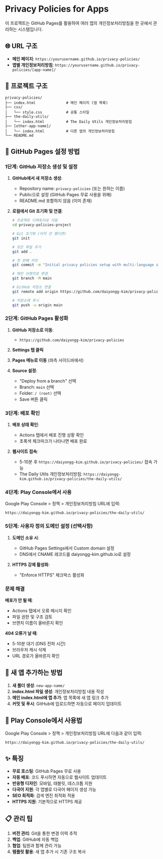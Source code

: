 # Privacy Policies for Apps

이 프로젝트는 GitHub Pages를 활용하여 여러 앱의 개인정보처리방침을 한 곳에서 관리하는 시스템입니다.

## 🌐 URL 구조

- **메인 페이지**: `https://yourusername.github.io/privacy-policies/`
- **앱별 개인정보처리방침**: `https://yourusername.github.io/privacy-policies/[app-name]/`

## 📁 프로젝트 구조

```
privacy-policies/
├── index.html              # 메인 페이지 (앱 목록)
├── css/
│   └── style.css           # 공통 스타일
├── the-daily-utils/
│   └── index.html          # The Daily Utils 개인정보처리방침
├── [other-app-name]/
│   └── index.html          # 다른 앱의 개인정보처리방침
└── README.md
```

## 🚀 GitHub Pages 설정 방법

### 1단계: GitHub 저장소 생성 및 설정

1. **GitHub에서 새 저장소 생성**:
   - Repository name: `privacy-policies` (또는 원하는 이름)
   - Public으로 설정 (GitHub Pages 무료 사용을 위해)
   - README.md 포함하지 않음 (이미 존재)

2. **로컬에서 Git 초기화 및 연결**:
   ```bash
   # 프로젝트 디렉토리로 이동
   cd privacy-policies-project

   # Git 초기화 (아직 안 했다면)
   git init

   # 모든 파일 추가
   git add .

   # 첫 번째 커밋
   git commit -m "Initial privacy policies setup with multi-language support"

   # 메인 브랜치로 변경
   git branch -M main

   # GitHub 저장소 연결
   git remote add origin https://github.com/daiyongg-kim/privacy-policies.git

   # 저장소에 푸시
   git push -u origin main
   ```

### 2단계: GitHub Pages 활성화

1. **GitHub 저장소로 이동**:
   - `https://github.com/daiyongg-kim/privacy-policies`

2. **Settings 탭 클릭**

3. **Pages 메뉴로 이동** (좌측 사이드바에서)

4. **Source 설정**:
   - "Deploy from a branch" 선택
   - Branch: `main` 선택
   - Folder: `/ (root)` 선택
   - Save 버튼 클릭

### 3단계: 배포 확인

1. **배포 상태 확인**:
   - Actions 탭에서 배포 진행 상황 확인
   - 초록색 체크마크가 나타나면 배포 완료

2. **웹사이트 접속**:
   - 5-10분 후 `https://daiyongg-kim.github.io/privacy-policies/` 접속 가능
   - The Daily Utils 개인정보처리방침: `https://daiyongg-kim.github.io/privacy-policies/the-daily-utils/`

### 4단계: Play Console에서 사용

Google Play Console > 정책 > 개인정보처리방침 URL에 입력:

```
https://daiyongg-kim.github.io/privacy-policies/the-daily-utils/
```

### 5단계: 사용자 정의 도메인 설정 (선택사항)

1. **도메인 소유 시**:
   - GitHub Pages Settings에서 Custom domain 설정
   - DNS에서 CNAME 레코드를 daiyongg-kim.github.io로 설정

2. **HTTPS 강제 활성화**:
   - "Enforce HTTPS" 체크박스 활성화

### 문제 해결

**배포가 안 될 때**:
- Actions 탭에서 오류 메시지 확인
- 파일 권한 및 구조 검토
- 브랜치 이름이 올바른지 확인

**404 오류가 날 때**:
- 5-10분 대기 (DNS 전파 시간)
- 브라우저 캐시 삭제
- URL 경로가 올바른지 확인

## 📱 새 앱 추가하는 방법

1. **새 폴더 생성**: `new-app-name/`
2. **index.html 파일 생성**: 개인정보처리방침 내용 작성
3. **메인 index.html에 앱 추가**: 앱 목록에 새 앱 링크 추가
4. **커밋 및 푸시**: GitHub에 업로드하면 자동으로 페이지 업데이트

## 🔗 Play Console에서 사용법

Google Play Console > 정책 > 개인정보처리방침 URL에 다음과 같이 입력:

```
https://daiyongg-kim.github.io/privacy-policies/the-daily-utils/
```

## ✨ 특징

- **무료 호스팅**: GitHub Pages 무료 사용
- **자동 배포**: 코드 푸시하면 자동으로 웹사이트 업데이트
- **반응형 디자인**: 모바일, 태블릿, 데스크톱 지원
- **다국어 지원**: 각 앱별로 다국어 페이지 생성 가능
- **SEO 최적화**: 검색 엔진 최적화 적용
- **HTTPS 지원**: 기본적으로 HTTPS 제공

## 📋 관리 팁

1. **버전 관리**: Git을 통한 변경 이력 추적
2. **백업**: GitHub에 자동 백업
3. **협업**: 팀원과 함께 관리 가능
4. **템플릿 활용**: 새 앱 추가 시 기존 구조 복사